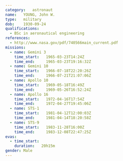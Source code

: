 ```yaml
---
category:	astronaut
name:	YOUNG, John W.
type:	military
dob:	1930-09-24
qualifications:
  - BSc in aeronautical engineering
references:
  - http://www.nasa.gov/pdf/740566main_current.pdf
missions:
  - name: Gemini 3
    time_start:   1965-03-23T14:24Z
    time_end:     1965-03-23T19:16:32Z
  - name: Gemini 10
    time_start:   1966-07-18T22:20:26Z
    time_end:     1966-07-21T21:07:06Z
  - name: Apollo 10
    time_start:   1969-05-18T16:49Z
    time_end:     1969-05-26T16:52:24Z
  - name: Apollo 16
    time_start:   1972-04-16T17:54Z
    time_end:     1972-04-27T19:45:06Z
  - name: STS-1
    time_start:   1981-04-12T12:00:03Z
    time_end:     1981-04-14T18:20:58Z
  - name: STS-9
    time_start:   1983-11-28T16:00Z
    time_end:     1983-12-08T22:47:25Z
evas:
  - time_start: 
    duration:   20h15m
gender:	Male
---
```

